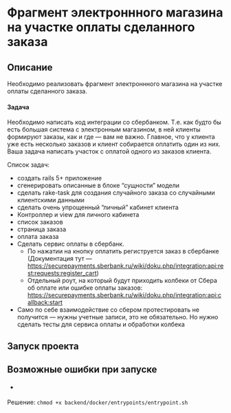 # Фрагмент электроннного магазина на участке оплаты сделанного заказа

## Описание

Необходимо реализовать фрагмент электроннного магазина на участке оплаты сделанного заказа.

#### Задача

Необходимо написать код интеграции со сбербанком. Т.е. как будто бы есть большая система с электронным магазином, в ней клиенты формируют заказы, как и где  — вам не важно. Главное, что у клиента уже есть несколько заказов и клиент собирается оплатить один из них. Ваша задача написать участок с оплатой одного из заказов клиента. 

Список задач:

- создать rails 5+ приложение
- сгенерировать описанные в блоке “сущности” модели
- сделать rake-task для создания случайного заказа со случайными клиентскими данными
- сделать очень упрощенный “личный” кабинет клиента
- Контроллер и view для личного кабинета
- список заказов
- страница заказа
- оплата заказа
- Сделать сервис оплаты в сбербанк.
    - По нажатии на кнопку оплатить региструется заказ в сбербанке (Документация тут — https://securepayments.sberbank.ru/wiki/doku.php/integration:api:rest:requests:register_cart)
    - Отдельный роут, на который будут приходить колбеки от Сбера об оплате или ошибке оплаты заказов: https://securepayments.sberbank.ru/wiki/doku.php/integration:api:callback:start
- Само по себе взаимодействие со сбером протестировать не получится — нужны учетные записи, это не обязательно. Но нужно сделать тесты для сервиса оплаты и обработки колбека



## Запуск проекта


## Возможные ошибки при запуске

- #### ``` ```
Решение: `chmod +x backend/docker/entrypoints/entrypoint.sh`
